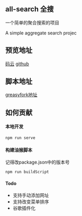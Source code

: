 ## all-search 全搜

一个简单的聚合搜索的项目

A simple aggregate search projec

## 预览地址
[码云](https://endday.gitee.io/all-search/)
[github](https://endday.github.io/all-search/)

## 脚本地址
[greasyfork地址](https://greasyfork.org/zh-CN/scripts/397993-all-search)

## 如何贡献
#### 本地开发
```
npm run serve
```

#### 构建油猴脚本
记得改package.json中的版本号
```
npm run buildScript
```
#### Todo
* 支持手动添加网址
* 支持改变菜单排序
* 谷歌插件化
